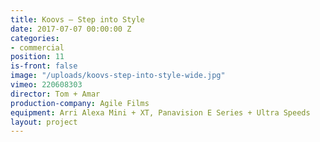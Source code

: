 ```yaml
---
title: Koovs — Step into Style
date: 2017-07-07 00:00:00 Z
categories:
- commercial
position: 11
is-front: false
image: "/uploads/koovs-step-into-style-wide.jpg"
vimeo: 220608303
director: Tom + Amar
production-company: Agile Films
equipment: Arri Alexa Mini + XT, Panavision E Series + Ultra Speeds
layout: project
---
```


